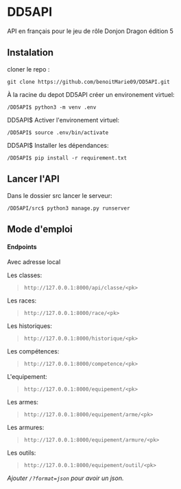 # DD5API

API en français pour le jeu de rôle Donjon Dragon édition 5

## Instalation

cloner le repo :

```console
git clone https://github.com/benoitMarie09/DD5API.git
```

À la racine du depot DD5API créer un environement virtuel:

```console
/DD5API$ python3 -m venv .env
```

DD5API$ Activer l'environement virtuel:

```console
/DD5API$ source .env/bin/activate
```

DD5API$ Installer les dépendances:

```console
/DD5API$ pip install -r requirement.txt
```

## Lancer l'API

Dans le dossier src lancer le serveur:

```console
/DD5API/src$ python3 manage.py runserver
```

## Mode d'emploi

#### Endpoints

Avec adresse local

Les classes:

> `http://127.0.0.1:8000/api/classe/<pk>`

Les races:

> `http://127.0.0.1:8000/race/<pk>`

Les historiques:

> `http://127.0.0.1:8000/historique/<pk>`

Les compétences:

> `http://127.0.0.1:8000/competence/<pk>`

L'equipement:

> `http://127.0.0.1:8000/equipement/<pk>`

Les armes:

> `http://127.0.0.1:8000/equipement/arme/<pk>`

Les armures:

> `http://127.0.0.1:8000/equipement/armure/<pk>`

Les outils:

> `http://127.0.0.1:8000/equipement/outil/<pk>`

_Ajouter `/?format=json` pour avoir un json._

